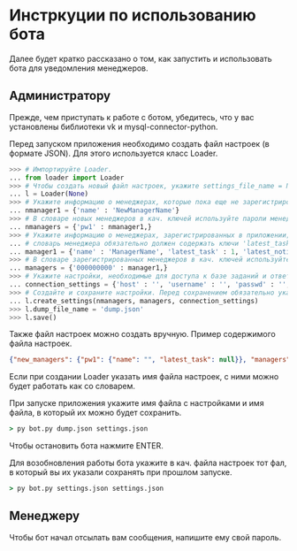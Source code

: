 # Инстркуции по использованию бота

Далее будет кратко рассказано о том, как запустить и использовать бота для уведомления менеджеров.

## Администратору

Прежде, чем приступать к работе с ботом, убедитесь, что у вас установлены библиотеки vk и mysql-connector-python.

Перед запуском приложения необходимо создать файл настроек (в формате JSON). Для этого используется класс Loader.

~~~ python
>>> # Импортируйте Loader.
... from loader import Loader
>>> # Чтобы создать новый файл настроек, укажите settings_file_name = None.
... l = Loader(None)
>>> # Укажите информацию о менеджерах, которые пока еще не зарегистрированы в приложении.
... nmanager1 = {'name' : 'NewManagerName'}
>>> # В словаре новых менеджеров в кач. ключей используйте пароли менеджеров.
... nmanagers = {'pw1' : nmanager1,}
>>> # Укажите информацию о менеджерах, зарегистрированных в приложении;
... # словарь менеджера обязательно должен содержать ключи 'latest_task', 'latest_notification' и 'latest_msg_type'.
... manager1 = {'name' : 'ManagerName', 'latest_task' : 1, 'latest_notification' : 'not', 'latest_msg_type': None}
>>> # В словаре зарегистрированных менеджеров в кач. ключей используйте id менеджеров в vk.
... managers = {'000000000' : manager1,}
>>> # Укажите настройки, необходимые для доступа к базе заданий и ответов.
... connection_settings = {'host' : '', 'username' : '', 'passwd' : '', 'database' : ''}
>>> # Создайте и сохраните настройки. Перед сохранением обязательно укажите файл, в который оно будет произведено.
... l.create_settings(nmanagers, managers, connection_settings)
>>> l.dump_file_name = 'dump.json'
>>> l.save()
~~~

Также файл настроек можно создать вручную. Пример содержимого файла настроек.

~~~ json
{"new_managers": {"pw1": {"name": "", "latest_task": null}}, "managers": {"000000000": {"name": "", "latest_task": 32, "latest_msg_type": null, "latest_notification": "\u041a\u043e\u043b-\u0432\u043e \u0437\u0430\u0434\u0430\u0447: 2 \u0448\u0442\u0443\u043a\n\u0417\u0430\u043a\u0430\u0437 \u043e\u0442 )\u043d\u043d\u04350\u0412\u0430\u0436\u043d\u044b\u0439 \u0447\u0435\u043b\u043e\u0432\u0435\u043a\n\u0421\u0443\u043c\u043c\u0430: 200.4 \u20bd\n\u041e\u043f\u0438\u0441\u0430\u043d\u0438\u0435: \u0422\u0415\u0421\u0422212\n"}}, "connection_settings": {"host": "...", "username": "...", "passwd": "...", "database": "..."}}
~~~

Если при создании Loader указать имя файла настроек, с ними можно будет работать как со словарем.

При запуске приложения укажите имя файла с настройками и имя файла, в который их можно будет сохранить.

~~~ cmd
> py bot.py dump.json settings.json
~~~

Чтобы остановить бота нажмите ENTER.

Для возобновления работы бота укажите в кач. файла настроек тот фал, в который вы их указали сохранять при прошлом запуске.

~~~ cmd
> py bot.py settings.json settings.json
~~~

## Менеджеру

Чтобы бот начал отсылать вам сообщения, напишите ему свой пароль.